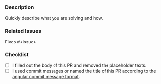 ### Description
Quickly describe what you are solving and how.


###  Related Issues
Fixes #\<issue\>

### Checklist
 - [ ] I filled out the body of this PR and removed the placeholder texts.
 - [ ] I used commit messages or named the title of this PR according to the [angular commit message format](https://github.com/angular/angular/blob/main/CONTRIBUTING.md#-commit-message-format).

<!-- You can erase any parts of this template not applicable to your Pull Request. Please do not edit the checklist except ticking/unticking. -->
